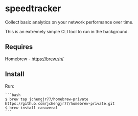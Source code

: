# speedtracker
Collect basic analytics on your network performance over time.

This is an extremely simple CLI tool to run in the background.

## Requires

Homebrew - https://brew.sh/

## Install

Run:

    ```bash
    $ brew tap jchengjr77/homebrew-private https://github.com/jchengjr77/homebrew-private.git
    $ brew install canaveral
    ```
